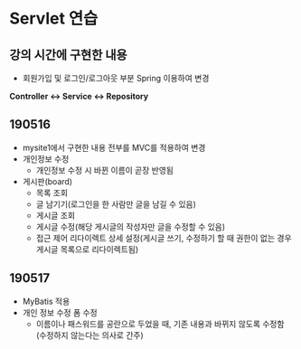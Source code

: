 # Servlet 연습

## 강의 시간에 구현한 내용
- 회원가입 및 로그인/로그아웃 부분 Spring 이용하여 변경

**Controller <-> Service <-> Repository**

## 190516
- mysite1에서 구현한 내용 전부를 MVC를 적용하여 변경
- 개인정보 수정
   - 개인정보 수정 시 바뀐 이름이 곧장 반영됨
- 게시판(board)
   - 목록 조회
   - 글 남기기(로그인을 한 사람만 글을 남길 수 있음)
   - 게시글 조회
   - 게시글 수정(해당 게시글의 작성자만 글을 수정할 수 있음)
   - 접근 제어 리다이렉트 상세 설정(게시글 쓰기, 수정하기 할 때 권한이 없는 경우 게시글 목록으로 리다이렉트됨)

## 190517
- MyBatis 적용
- 개인 정보 수정 폼 수정
   - 이름이나 패스워드를 공란으로 두었을 때, 기존 내용과 바뀌지 않도록 수정함(수정하지 않는다는 의사로 간주)


